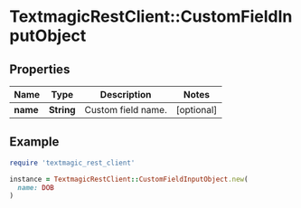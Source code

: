 # TextmagicRestClient::CustomFieldInputObject

## Properties

| Name | Type | Description | Notes |
| ---- | ---- | ----------- | ----- |
| **name** | **String** | Custom field name. | [optional] |

## Example

```ruby
require 'textmagic_rest_client'

instance = TextmagicRestClient::CustomFieldInputObject.new(
  name: DOB
)
```

